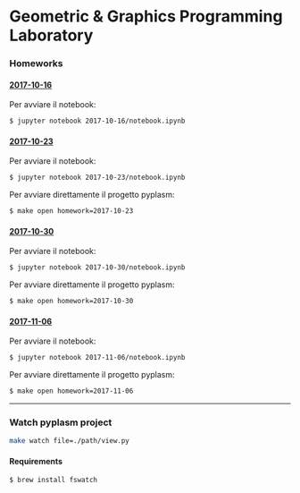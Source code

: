 # Geometric & Graphics Programming Laboratory


### Homeworks

#### [2017-10-16](https://github.com/menxit/ggpl/blob/master/2017-10-16/notebook.ipynb)
Per avviare il notebook:
```sh
$ jupyter notebook 2017-10-16/notebook.ipynb
```

#### [2017-10-23](https://github.com/menxit/ggpl/blob/master/2017-10-23/notebook.ipynb)
Per avviare il notebook:
```sh
$ jupyter notebook 2017-10-23/notebook.ipynb
```
Per avviare direttamente il progetto pyplasm:
```sh
$ make open homework=2017-10-23
```

#### [2017-10-30](https://github.com/menxit/ggpl/blob/master/2017-10-30/notebook.ipynb)
Per avviare il notebook:
```sh
$ jupyter notebook 2017-10-30/notebook.ipynb
```
Per avviare direttamente il progetto pyplasm:
```sh
$ make open homework=2017-10-30
```

#### [2017-11-06](https://github.com/menxit/ggpl/blob/master/2017-11-06/notebook.ipynb)
Per avviare il notebook:
```sh
$ jupyter notebook 2017-11-06/notebook.ipynb
```
Per avviare direttamente il progetto pyplasm:
```sh
$ make open homework=2017-11-06
```

---

### Watch pyplasm project
```sh
make watch file=./path/view.py
```

#### Requirements
```sh
$ brew install fswatch
```
